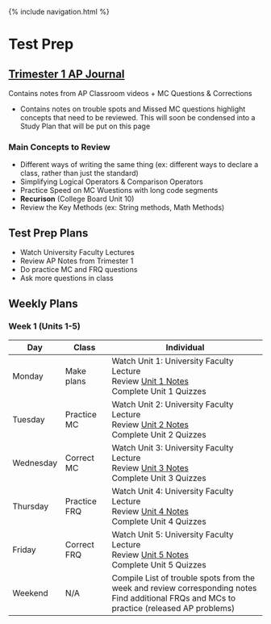 {% include navigation.html %}

# Test Prep

## [Trimester 1 AP Journal](https://docs.google.com/document/d/1RIIQLuQYmd7VfgwVUuagS0k8c6wzEtOcaqYy5M8PtLE/edit?usp=sharing)
Contains notes from AP Classroom videos + MC Questions & Corrections
- Contains notes on trouble spots and Missed MC questions highlight concepts that need to be reviewed. This will soon be condensed into a Study Plan that will be put on this page

### Main Concepts to Review
- Different ways of writing the same thing (ex: different ways to declare a class, rather than just the standard)
- Simplifying Logical Operators & Comparison Operators
- Practice Speed on MC Wuestions with long code segments
- **Recurison** (College Board Unit 10)
- Review the Key Methods (ex: String methods, Math Methods)

## Test Prep Plans
- Watch University Faculty Lectures
- Review AP Notes from Trimester 1
- Do practice MC and FRQ questions
- Ask more questions in class

## Weekly Plans

### Week 1 (Units 1-5)

Day       | Class        | Individual
----------|--------------|------------
Monday    | Make plans   | Watch Unit 1: University Faculty Lecture<br>Review [Unit 1 Notes](https://docs.google.com/document/d/1RIIQLuQYmd7VfgwVUuagS0k8c6wzEtOcaqYy5M8PtLE/edit#bookmark=id.4j5qsmn6sipx)<br>Complete Unit 1 Quizzes
Tuesday   | Practice MC  | Watch Unit 2: University Faculty Lecture<br>Review [Unit 2 Notes](https://docs.google.com/document/d/1RIIQLuQYmd7VfgwVUuagS0k8c6wzEtOcaqYy5M8PtLE/edit#bookmark=id.xgpdtxh6tswz)<br>Complete Unit 2 Quizzes
Wednesday | Correct MC   | Watch Unit 3: University Faculty Lecture<br>Review [Unit 3 Notes](https://docs.google.com/document/d/1RIIQLuQYmd7VfgwVUuagS0k8c6wzEtOcaqYy5M8PtLE/edit#bookmark=id.ytwn9lyp74bv)<br>Complete Unit 3 Quizzes
Thursday  | Practice FRQ | Watch Unit 4: University Faculty Lecture<br>Review [Unit 4 Notes](https://docs.google.com/document/d/1RIIQLuQYmd7VfgwVUuagS0k8c6wzEtOcaqYy5M8PtLE/edit#bookmark=id.kup2em8q0y8u)<br>Complete Unit 4 Quizzes
Friday    | Correct FRQ  | Watch Unit 5: University Faculty Lecture<br>Review [Unit 5 Notes](https://docs.google.com/document/d/1RIIQLuQYmd7VfgwVUuagS0k8c6wzEtOcaqYy5M8PtLE/edit#bookmark=id.jrlsdhqzyh2v)<br>Complete Unit 5 Quizzes
Weekend   | N/A          | Compile List of trouble spots from the week and review corresponding notes<br>Find additional FRQs and MCs to practice (released AP problems)


